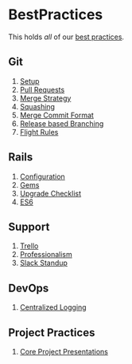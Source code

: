 BestPractices
=============

This holds *all* of our [best practices](about.md).

## Git

1. [Setup](git/setup.md)
2. [Pull Requests](git/pull-requests.md)
3. [Merge Strategy](git/merge-strategy.md)
4. [Squashing](git/squashing.md)
5. [Merge Commit Format](git/merge-commit-format.md)
6. [Release based Branching](git/release-branching.md)
7. [Flight Rules](https://github.com/k88hudson/git-flight-rules)

## Rails

1. [Configuration](rails/configuration.md)
2. [Gems](rails/gems.md)
3. [Upgrade Checklist](rails/upgrade-checklist.md)
4. [ES6](rails/es6.md)

## Support

1. [Trello](support/using_trello_for_support.md)
1. [Professionalism](support/professionalism.md)
1. [Slack Standup](support/slack_standup.md)

## DevOps

1. [Centralized Logging](devops/centralized_logging.md)

## Project Practices

1. [Core Project Presentations](projects/core_presentation.md)
